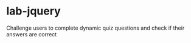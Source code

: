 # lab-jquery

Challenge users to complete dynamic quiz questions and check if their answers are correct
